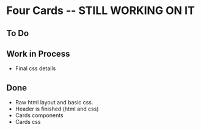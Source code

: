 # Four Cards -- STILL WORKING ON IT

## To Do

## Work in Process
* Final css details

## Done
* Raw html layout and basic css.
* Header is finished (html and css)
* Cards components
* Cards css